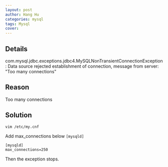 ```yaml
---
layout: post
author: Hang Hu
categories: mysql
tags: Mysql 
cover: 
---
```


## Details

com.mysql.jdbc.exceptions.jdbc4.MySQLNonTransientConnectionException: Data source rejected establishment of connection, message from server: "Too many connections"
## Reason

Too many connections
## Solution

```
vim /etc/my.cnf
```

Add max_connections below `[mysqld]`

```
[mysqld]
max_connections=250
```

Then the exception stops.

